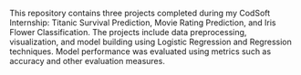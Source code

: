This repository contains three projects completed during my CodSoft Internship: Titanic Survival Prediction, Movie Rating Prediction, and Iris Flower Classification. The projects include data preprocessing, visualization, and model building using Logistic Regression and Regression techniques. Model performance was evaluated using metrics such as accuracy and other evaluation measures.
